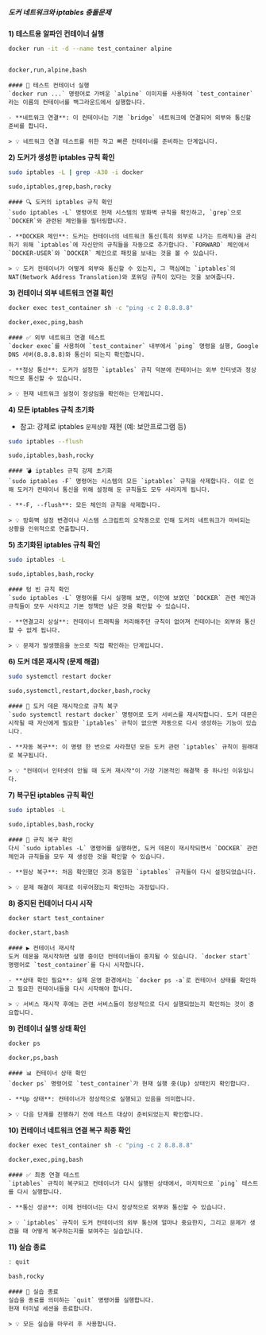 ##### 도커 네트워크와 iptables 충돌문제 #####

**1) 테스트용 알파인 컨테이너 실행**

```bash
docker run -it -d --name test_container alpine
```
```no-err-check
```

```tech
docker,run,alpine,bash
```

```desc
#### 🚀 테스트 컨테이너 실행
`docker run ...` 명령어로 가벼운 `alpine` 이미지를 사용하여 `test_container`라는 이름의 컨테이너를 백그라운드에서 실행합니다.

- **네트워크 연결**: 이 컨테이너는 기본 `bridge` 네트워크에 연결되어 외부와 통신할 준비를 합니다.

> 💡 네트워크 연결 테스트를 위한 작고 빠른 컨테이너를 준비하는 단계입니다.
```

**2) 도커가 생성한 iptables 규칙 확인**

```bash
sudo iptables -L | grep -A30 -i docker
```

```tech
sudo,iptables,grep,bash,rocky
```

```desc
#### 🔍 도커의 iptables 규칙 확인
`sudo iptables -L` 명령어로 현재 시스템의 방화벽 규칙을 확인하고, `grep`으로 `DOCKER`와 관련된 체인들을 필터링합니다.

- **DOCKER 체인**: 도커는 컨테이너의 네트워크 통신(특히 외부로 나가는 트래픽)을 관리하기 위해 `iptables`에 자신만의 규칙들을 자동으로 추가합니다. `FORWARD` 체인에서 `DOCKER-USER`와 `DOCKER` 체인으로 패킷을 보내는 것을 볼 수 있습니다.

> 💡 도커 컨테이너가 어떻게 외부와 통신할 수 있는지, 그 핵심에는 `iptables`의 NAT(Network Address Translation)와 포워딩 규칙이 있다는 것을 보여줍니다.
```

**3) 컨테이너 외부 네트워크 연결 확인**

```bash
docker exec test_container sh -c "ping -c 2 8.8.8.8"
```

```tech
docker,exec,ping,bash
```

```desc
#### ✅ 외부 네트워크 연결 테스트
`docker exec`를 사용하여 `test_container` 내부에서 `ping` 명령을 실행, Google DNS 서버(8.8.8.8)와 통신이 되는지 확인합니다.

- **정상 통신**: 도커가 설정한 `iptables` 규칙 덕분에 컨테이너는 외부 인터넷과 정상적으로 통신할 수 있습니다.

> 💡 현재 네트워크 설정이 정상임을 확인하는 단계입니다.
```

**4) 모든 iptables 규칙 초기화**

* 참고: 강제로 iptables `문제상황` 재현 (예: 보안프로그램 등)

```bash
sudo iptables --flush
```

```tech
sudo,iptables,bash,rocky
```

```desc
#### 💣 iptables 규칙 강제 초기화
`sudo iptables -F` 명령어는 시스템의 모든 `iptables` 규칙을 삭제합니다. 이로 인해 도커가 컨테이너 통신을 위해 설정해 둔 규칙들도 모두 사라지게 됩니다.

- **-F, --flush**: 모든 체인의 규칙을 삭제합니다.

> 💡 방화벽 설정 변경이나 시스템 스크립트의 오작동으로 인해 도커의 네트워크가 마비되는 상황을 인위적으로 연출합니다.
```

**5) 초기화된 iptables 규칙 확인**

```bash
sudo iptables -L
```

```tech
sudo,iptables,bash,rocky
```

```desc
#### 텅 빈 규칙 확인
`sudo iptables -L` 명령어를 다시 실행해 보면, 이전에 보였던 `DOCKER` 관련 체인과 규칙들이 모두 사라지고 기본 정책만 남은 것을 확인할 수 있습니다.

- **연결고리 상실**: 컨테이너 트래픽을 처리해주던 규칙이 없어져 컨테이너는 외부와 통신할 수 없게 됩니다.

> 💡 문제가 발생했음을 눈으로 직접 확인하는 단계입니다.
```

**6) 도커 데몬 재시작 (문제 해결)**

```bash
sudo systemctl restart docker
```

```tech
sudo,systemctl,restart,docker,bash,rocky
```

```desc
#### 🔧 도커 데몬 재시작으로 규칙 복구
`sudo systemctl restart docker` 명령어로 도커 서비스를 재시작합니다. 도커 데몬은 시작될 때 자신에게 필요한 `iptables` 규칙이 없으면 자동으로 다시 생성하는 기능이 있습니다.

- **자동 복구**: 이 명령 한 번으로 사라졌던 모든 도커 관련 `iptables` 규칙이 원래대로 복구됩니다.

> 💡 "컨테이너 인터넷이 안될 때 도커 재시작"이 가장 기본적인 해결책 중 하나인 이유입니다.
```

**7) 복구된 iptables 규칙 확인**

```bash
sudo iptables -L
```

```tech
sudo,iptables,bash,rocky
```

```desc
#### 🎉 규칙 복구 확인
다시 `sudo iptables -L` 명령어를 실행하면, 도커 데몬이 재시작되면서 `DOCKER` 관련 체인과 규칙들을 모두 재 생성한 것을 확인할 수 있습니다.

- **원상 복구**: 처음 확인했던 것과 동일한 `iptables` 규칙들이 다시 설정되었습니다.

> 💡 문제 해결이 제대로 이루어졌는지 확인하는 과정입니다.
```

**8) 중지된 컨테이너 다시 시작**

```bash
docker start test_container
```

```tech
docker,start,bash
```

```desc
#### ▶️ 컨테이너 재시작
도커 데몬을 재시작하면 실행 중이던 컨테이너들이 중지될 수 있습니다. `docker start` 명령어로 `test_container`를 다시 시작합니다.

- **상태 확인 필요**: 실제 운영 환경에서는 `docker ps -a`로 컨테이너 상태를 확인하고 필요한 컨테이너들을 다시 시작해야 합니다.

> 💡 서비스 재시작 후에는 관련 서비스들이 정상적으로 다시 실행되었는지 확인하는 것이 중요합니다.
```

**9) 컨테이너 실행 상태 확인**

```bash
docker ps
```

```tech
docker,ps,bash
```

```desc
#### 📊 컨테이너 상태 확인
`docker ps` 명령어로 `test_container`가 현재 실행 중(Up) 상태인지 확인합니다.

- **Up 상태**: 컨테이너가 정상적으로 실행되고 있음을 의미합니다.

> 💡 다음 단계를 진행하기 전에 테스트 대상이 준비되었는지 확인합니다.
```

**10) 컨테이너 네트워크 연결 복구 최종 확인**

```bash
docker exec test_container sh -c "ping -c 2 8.8.8.8"
```

```tech
docker,exec,ping,bash
```

```desc
#### ✅ 최종 연결 테스트
`iptables` 규칙이 복구되고 컨테이너가 다시 실행된 상태에서, 마지막으로 `ping` 테스트를 다시 실행합니다.

- **통신 성공**: 이제 컨테이너는 다시 정상적으로 외부와 통신할 수 있습니다.

> 💡 `iptables` 규칙이 도커 컨테이너의 외부 통신에 얼마나 중요한지, 그리고 문제가 생겼을 때 어떻게 복구하는지를 보여주는 실습입니다.
```

**11) 실습 종료**

```bash
: quit
```

```tech
bash,rocky
```

```desc
#### 👋 실습 종료
실습을 종료를 의미하는 `quit` 명령어를 실행합니다.
현재 터미널 세션을 종료합니다.

> 💡 모든 실습을 마무리 후 사용합니다.
```
